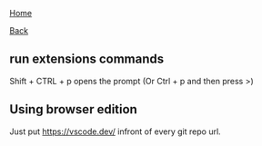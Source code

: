 [Home](/)

[Back](../index.md)

## run extensions commands
Shift + CTRL + p opens the prompt (Or Ctrl + p and then press >)

## Using browser edition
Just put https://vscode.dev/ infront of every git repo url. 
